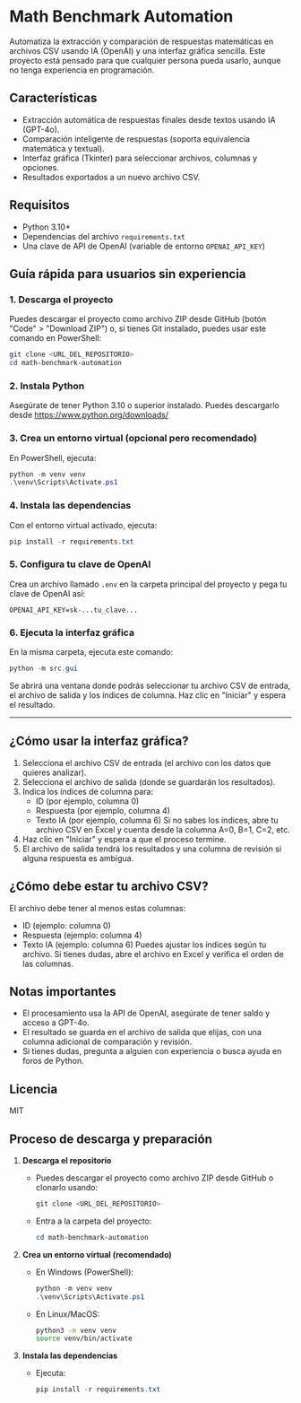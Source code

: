 

# Math Benchmark Automation

Automatiza la extracción y comparación de respuestas matemáticas en archivos CSV usando IA (OpenAI) y una interfaz gráfica sencilla. Este proyecto está pensado para que cualquier persona pueda usarlo, aunque no tenga experiencia en programación.

## Características
- Extracción automática de respuestas finales desde textos usando IA (GPT-4o).
- Comparación inteligente de respuestas (soporta equivalencia matemática y textual).
- Interfaz gráfica (Tkinter) para seleccionar archivos, columnas y opciones.
- Resultados exportados a un nuevo archivo CSV.

## Requisitos
- Python 3.10+
- Dependencias del archivo `requirements.txt`
- Una clave de API de OpenAI (variable de entorno `OPENAI_API_KEY`)



## Guía rápida para usuarios sin experiencia

### 1. Descarga el proyecto
Puedes descargar el proyecto como archivo ZIP desde GitHub (botón "Code" > "Download ZIP") o, si tienes Git instalado, puedes usar este comando en PowerShell:

```powershell
git clone <URL_DEL_REPOSITORIO>
cd math-benchmark-automation
```

### 2. Instala Python
Asegúrate de tener Python 3.10 o superior instalado. Puedes descargarlo desde https://www.python.org/downloads/

### 3. Crea un entorno virtual (opcional pero recomendado)
En PowerShell, ejecuta:

```powershell
python -m venv venv
.\venv\Scripts\Activate.ps1
```

### 4. Instala las dependencias
Con el entorno virtual activado, ejecuta:

```powershell
pip install -r requirements.txt
```

### 5. Configura tu clave de OpenAI
Crea un archivo llamado `.env` en la carpeta principal del proyecto y pega tu clave de OpenAI así:

```env
OPENAI_API_KEY=sk-...tu_clave...
```

### 6. Ejecuta la interfaz gráfica
En la misma carpeta, ejecuta este comando:

```powershell
python -m src.gui
```

Se abrirá una ventana donde podrás seleccionar tu archivo CSV de entrada, el archivo de salida y los índices de columna. Haz clic en "Iniciar" y espera el resultado.

---

## ¿Cómo usar la interfaz gráfica?

1. Selecciona el archivo CSV de entrada (el archivo con los datos que quieres analizar).
2. Selecciona el archivo de salida (donde se guardarán los resultados).
3. Indica los índices de columna para:
	- ID (por ejemplo, columna 0)
	- Respuesta (por ejemplo, columna 4)
	- Texto IA (por ejemplo, columna 6)
	Si no sabes los índices, abre tu archivo CSV en Excel y cuenta desde la columna A=0, B=1, C=2, etc.
4. Haz clic en "Iniciar" y espera a que el proceso termine.
5. El archivo de salida tendrá los resultados y una columna de revisión si alguna respuesta es ambigua.

## ¿Cómo debe estar tu archivo CSV?
El archivo debe tener al menos estas columnas:
- ID (ejemplo: columna 0)
- Respuesta (ejemplo: columna 4)
- Texto IA (ejemplo: columna 6)
Puedes ajustar los índices según tu archivo. Si tienes dudas, abre el archivo en Excel y verifica el orden de las columnas.

## Notas importantes
- El procesamiento usa la API de OpenAI, asegúrate de tener saldo y acceso a GPT-4o.
- El resultado se guarda en el archivo de salida que elijas, con una columna adicional de comparación y revisión.
- Si tienes dudas, pregunta a alguien con experiencia o busca ayuda en foros de Python.

## Licencia
MIT

## Proceso de descarga y preparación

1. **Descarga el repositorio**
	 - Puedes descargar el proyecto como archivo ZIP desde GitHub o clonarlo usando:
		 ```powershell
		 git clone <URL_DEL_REPOSITORIO>
		 ```
	 - Entra a la carpeta del proyecto:
		 ```powershell
		 cd math-benchmark-automation
		 ```

2. **Crea un entorno virtual (recomendado)**
	 - En Windows (PowerShell):
		 ```powershell
		 python -m venv venv
		 .\venv\Scripts\Activate.ps1
		 ```
	 - En Linux/MacOS:
		 ```bash
		 python3 -m venv venv
		 source venv/bin/activate
		 ```

3. **Instala las dependencias**
	 - Ejecuta:
		 ```powershell
		 pip install -r requirements.txt
		 ```


